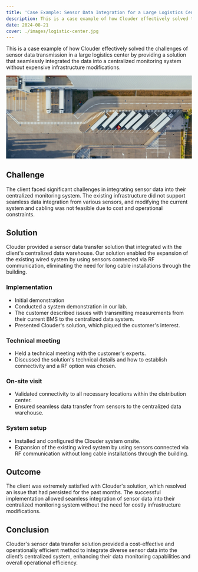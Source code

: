 ```yaml
---
title: 'Case Example: Sensor Data Integration for a Large Logistics Center'
description: This is a case example of how Clouder effectively solved the challenges of sensor data transmission in a large logistics center by providing a solution that seamlessly integrated the data into a centralized monitoring system without expensive infrastructure modifications.
date: 2024-08-21
cover: ./images/logistic-center.jpg
---
```


This is a case example of how Clouder effectively solved the challenges of sensor data transmission in a large logistics center by providing a solution that seamlessly integrated the data into a centralized monitoring system without expensive infrastructure modifications.

![A large logistic center](./images/logistic-center.jpg)

## Challenge

The client faced significant challenges in integrating sensor data into their centralized monitoring system. The existing infrastructure did not support seamless data integration from various sensors, and modifying the current system and cabling was not feasible due to cost and operational constraints.

## Solution

Clouder provided a sensor data transfer solution that integrated with the client's centralized data warehouse. Our solution enabled the expansion of the existing wired system by using sensors connected via RF communication, eliminating the need for long cable installations through the building.

### Implementation

- Initial demonstration
- Conducted a system demonstration in our lab.
- The customer described issues with transmitting measurements from their current BMS to the centralized data system.
- Presented Clouder's solution, which piqued the customer's interest.

### Technical meeting

- Held a technical meeting with the customer's experts.
- Discussed the solution's technical details and how to establish connectivity and a RF option was chosen.

### On-site visit

- Validated connectivity to all necessary locations within the distribution center.
- Ensured seamless data transfer from sensors to the centralized data warehouse.

### System setup

- Installed and configured the Clouder system onsite.
- Expansion of the existing wired system by using sensors connected via RF communication without long cable installations through the building.

## Outcome

The client was extremely satisfied with Clouder's solution, which resolved an issue that had persisted for the past months. The successful implementation allowed seamless integration of sensor data into their centralized monitoring system without the need for costly infrastructure modifications.

## Conclusion

Clouder's sensor data transfer solution provided a cost-effective and operationally efficient method to integrate diverse sensor data into the client’s centralized system, enhancing their data monitoring capabilities and overall operational efficiency.
